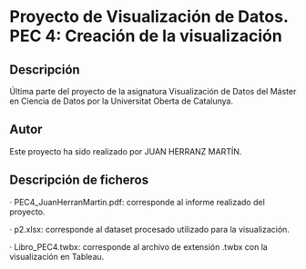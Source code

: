 # Proyecto de Visualización de Datos. PEC 4: Creación de la visualización
## Descripción
Última parte del proyecto de la asignatura Visualización de Datos del Máster en 
Ciencia de Datos por la Universitat Oberta de Catalunya.
## Autor
Este proyecto ha sido realizado por JUAN HERRANZ MARTÍN.

## Descripción de ficheros
· PEC4_JuanHerranMartin.pdf: corresponde al informe realizado del proyecto.

· p2.xlsx: corresponde al dataset procesado utilizado para la visualización.

· Libro_PEC4.twbx: corresponde al archivo de extensión .twbx con la visualización en Tableau.
